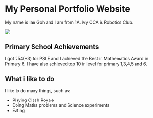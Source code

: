 <!DOCTYPE html>
<html>
  <body>
    <h1>My Personal Portfolio Website</h1>
    <p>My name is Ian Goh and I am from 1A. My CCA is Robotics Club.</p>
    <img src="https://i0.wp.com/chscrosscurrents.com/wp-content/uploads/2017/10/robotics-club.jpeg?fit=900%2C380&ssl=1"/>
    <h2>Primary School Achievements</h2>
    <p>I got 254(+3) for PSLE and I achieved the Best in Mathematics Award in Primary 6. I have also achieved top 10 in level for primary 1,3,4,5 and 6.</p>
<h2>What i like to do</h2>
<p>I like to do many things, such as:</p>
<ul>
<li>Playing Clash Royale</li>
<li>Doing Maths problems and Science experiments</li>
<li>Eating</li>
</ul>
</body>
</html>
